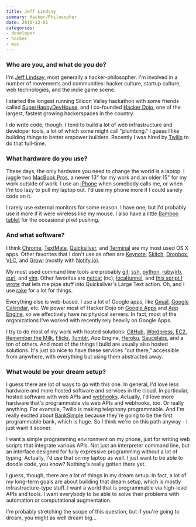```yaml
---
title: Jeff Lindsay
summary: Hacker/Philosopher
date: 2010-12-01
categories:
- developer
- hacker
- mac
---
```


### Who are you, and what do you do?

I'm [Jeff Lindsay](http://progrium.com/ "Jeff's website."), most generally a hacker-philosopher. I'm involved in a number of movements and communities: hacker culture, startup culture, web technologies, and the indie game scene.

I started the longest running Silicon Valley hackathon with some friends called [SuperHappyDevHouse](http://superhappydevhouse.org/ "A hackathon event."), and I co-founded [Hacker Dojo](http://wiki.hackerdojo.com/ "A community center for hackers in Mountain View."), one of the largest, fastest growing hackerspaces in the country.

I do write code, though. I tend to build a lot of web infrastructure and developer tools, a lot of which some might call "plumbing." I guess I like building things to better empower builders. Recently I was hired by [Twilio][] to do that full-time.

### What hardware do you use?

These days, the only hardware you need to change the world is a laptop. I juggle two [MacBook Pros][macbook-pro], a newer 13" for my work and an older 15" for my work outside of work. I use an [iPhone][] when somebody calls me, or when I'm too lazy to pull my laptop out. I'd use my phone more if I could sanely code on it.
 
I rarely use external monitors for some reason. I have one, but I'd probably use it more if it were wireless like my mouse. I also have a little [Bamboo tablet][bamboo] for the occasional pixel pushing.

### And what software?

I think [Chrome][], [TextMate][], [Quicksilver][], and [Terminal][] are my most used OS X apps. Other favorites that I don't use as often are [Keynote][], [Skitch][], [Dropbox][], [VLC][], and [Growl][] (mostly with [Notify.io][notify-io]).
 
My most used command line tools are probably [git][], [ssh][], [python][], [ruby][]/[irb][], [curl][], and [vim][]. Other favorites are [netcat][] (nc), [localtunnel][], and [this script I wrote](https://gist.github.com/466293 "Jeff's gist for piping stuff into QS.") that lets me pipe stuff into Quicksilver's Large Text action. Oh, and I use [rake][] for a lot for things.
 
Everything else is web-based. I use a lot of Google apps, like [Gmail][], [Google Calendar][google-calendar], etc. We power most of Hacker Dojo on [Google Apps][g-suite] and [App Engine][app-engine], so we effectively have no physical servers. In fact, most of the organizations I've worked with recently rely heavily on Google Apps.
 
I try to do most of my work with hosted solutions: [GitHub][], [Wordpress][], [EC2][], [Remember the Milk][remember-the-milk], [Flickr][], [Tumblr][], App Engine, [Heroku][], [Saucelabs][sauce-labs], and a ton of others. And most of the things I build are usually also hosted solutions. It's just so nice to have these services "out there," accessible from anywhere, with everything but using them abstracted away.

### What would be your dream setup?

I guess there are lot of ways to go with this one. In general, I'd love less hardware and more hosted software and services in the cloud. In particular, hosted software with web APIs and [webhooks][]. Actually, I'd love more hardware that's programmable via web APIs and webhooks, too. Or really anything. For example, Twilio is making telephony programmable. And I'm really excited about [BankSimple][] because they're going to be the first programmable bank, which is huge. So I think we're on this path anyway - I just want it sooner.
 
I want a simple programming environment on my phone, just for writing web scripts that integrate various APIs. Not just an interpreter command line, but an interface designed for fully expressive programming without a lot of typing. Actually, I'd use that on my laptop as well. I just want to be able to doodle code, you know? Nothing's really gotten there yet.
 
I guess, though, there are a lot of things in my dream setup. In fact, a lot of my long-term goals are about building that dream setup, which is mostly infrastructure-type stuff. I want a world that is programmable via high-level APIs and tools. I want everybody to be able to solve their problems with automation or computational augmentation.
 
I'm probably stretching the scope of this question, but if you're going to dream, you might as well dream big...

[app-engine]: https://cloud.google.com/appengine/?csw=1 "Hosting for web applications."
[bamboo]: https://www.wacom.com/en-us/us/bamboo "Smaller pen/multi-touch tablets."
[banksimple]: http://web.archive.org/web/20210508042851/https://www.simple.com/ "A new banking service."
[chrome]: https://www.google.com/intl/en/chrome/ "A WebKit-based browser, where each tab runs in its own thread."
[curl]: https://curl.se/ "A command-line tool for transferring data from URLs."
[dropbox]: https://www.dropbox.com/ "Online syncing and storage."
[ec2]: https://aws.amazon.com/ec2/ "A web service for virtualised processing."
[flickr]: https://www.flickr.com/ "A photo sharing website."
[g-suite]: https://workspace.google.com/ "A hosted solution for email, calendaring and more."
[git]: https://git-scm.com/ "A version control system."
[github]: https://github.com/ "A Git code repository service."
[gmail]: https://mail.google.com/mail/u/0/ "Web-based email."
[google-calendar]: https://en.wikipedia.org/wiki/Google_Calendar "A web-based calendar client."
[growl]: https://growl.github.io/growl/ "A notification system for Mac OS X."
[heroku]: https://www.heroku.com/ "A service for running and deploying Ruby, Node.js, Clojure, Java, Python, and Scala apps."
[iphone]: https://en.wikipedia.org/wiki/IPhone_(1st_generation) "A smartphone."
[irb]: https://en.wikipedia.org/wiki/Interactive_Ruby_Shell "An interactive Ruby shell."
[keynote]: https://www.apple.com/keynote/ "Presentation software for the Mac."
[localtunnel]: https://github.com/progrium/localtunnel "A tool for easily exposing a local server to the world."
[macbook-pro]: https://www.apple.com/macbook-pro/ "A laptop."
[netcat]: http://web.archive.org/web/20190825184938/http://nc110.sourceforge.net/ "A tool for network debugging/exploring."
[notify-io]: https://github.com/progrium/notify-io "A service for desktop notifications via web apps."
[python]: https://www.python.org/ "An interpreted scripting language."
[quicksilver]: https://qsapp.com/ "A data manipulator and launcher for the Mac."
[rake]: http://web.archive.org/web/20170129024258/http://rake.rubyforge.org/ "A Ruby-based build tool, similar to make."
[remember-the-milk]: https://www.rememberthemilk.com/ "An online task/to-do list service."
[ruby]: https://www.ruby-lang.org/en/ "An interpreted scripting language."
[sauce-labs]: https://saucelabs.com/ "Hosted cross-browser testing."
[skitch]: https://evernote.com/products/skitch "An always-on image editor for the Mac."
[ssh]: https://en.wikipedia.org/wiki/Secure_Shell "A command-line tool for secure remote connections."
[terminal]: https://en.wikipedia.org/wiki/Terminal_(OS_X) "A console application included with Mac OS X."
[textmate]: https://macromates.com/ "A text editor for the Mac."
[tumblr]: https://www.tumblr.com/ "An online personal publishing platform."
[twilio]: https://www.twilio.com/en-us "A cloud service for voice and SMS."
[vim]: https://www.vim.org/ "A command-line text editor."
[vlc]: http://www.videolan.org/vlc/ "An open-source media player."
[webhooks]: http://www.webhooks.org/ "User-defined callbacks over HTTP."
[wordpress]: https://wordpress.com/ "Weblog publishing software."
